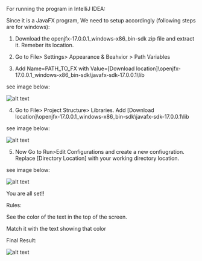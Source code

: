 For running the program in IntelliJ IDEA:

Since it is a JavaFX program, We need to setup accordingly (following steps are for windows):


1) Download the openjfx-17.0.0.1_windows-x86_bin-sdk zip file and extract it. Remeber its location.

2) Go to File> Settings> Appearance & Beahvior > Path Variables

3) Add Name=PATH_TO_FX with Value=[Download location]\openjfx-17.0.0.1_windows-x86_bin-sdk\javafx-sdk-17.0.0.1\lib

see image below:

![alt text](https://raw.githubusercontent.com/sushant-sinha/Programming-Basics/5259b41bc9c880251e7a16c323592e9480a139c3/Java/Simple%20Games/Color%20Game/path%20variable%20setting.PNG)

4) Go to File> Project Structure> Libraries. Add [Download location]\openjfx-17.0.0.1_windows-x86_bin-sdk\javafx-sdk-17.0.0.1\lib

see image below:

![alt text](https://raw.githubusercontent.com/sushant-sinha/Programming-Basics/5259b41bc9c880251e7a16c323592e9480a139c3/Java/Simple%20Games/Color%20Game/adding%20javafx%20library.PNG)

5) Now Go to Run>Edit Configurations and create a new confiugration. Replace [Directory Location] with your working directory location.

see image below:

![alt text](https://raw.githubusercontent.com/sushant-sinha/Programming-Basics/5259b41bc9c880251e7a16c323592e9480a139c3/Java/Simple%20Games/Color%20Game/run%20configuration.PNG)

You are all set!!

Rules:

See the color of the text in the top of the screen.

Match it with the text showing that color


Final Result:

![alt text](https://raw.githubusercontent.com/sushant-sinha/Programming-Basics/0ddd984dd3a56fa1a170bee0e9299fc5aec92227/Java/Simple%20Games/Color%20Game/ss.PNG)
